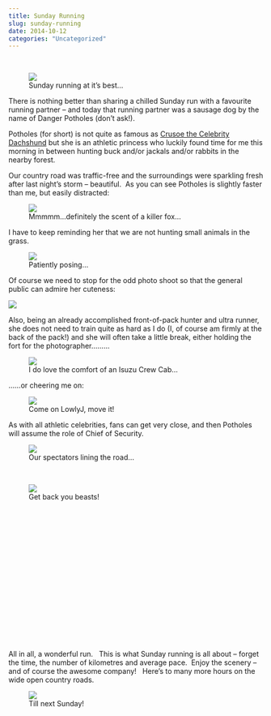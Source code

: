 ```yaml
---
title: Sunday Running
slug: sunday-running
date: 2014-10-12
categories: "Uncategorized"
---
```


<p> </p>
<figure><img src="http://res.cloudinary.com/dy6grlu8z/image/upload/v1558842158/rycmjhtpychnqdcjtljn.jpg"/><figcaption>Sunday running at it’s best…</figcaption></figure>
<p>There is nothing better than sharing a chilled Sunday run with a favourite running partner – and today that running partner was a sausage dog by the name of Danger Potholes (don’t ask!).</p>
<p>Potholes (for short) is not quite as famous as <a title="Crusoe&#39;s website" href="http://www.celebritydachshund.com/">Crusoe the Celebrity Dachshund</a> but she is an athletic princess who luckily found time for me this morning in between hunting buck and/or jackals and/or rabbits in the nearby forest.</p>
<p>Our country road was traffic-free and the surroundings were sparkling fresh after last night’s storm – beautiful.  As you can see Potholes is slightly faster than me, but easily distracted:</p>
<figure><img src="http://res.cloudinary.com/dy6grlu8z/image/upload/v1558842159/lpfohjwdivleznvqy2lg.jpg"/><figcaption>Mmmmm…definitely the scent of a killer fox…</figcaption></figure>
<p>I have to keep reminding her that we are not hunting small animals in the grass.</p>
<figure><img src="http://res.cloudinary.com/dy6grlu8z/image/upload/v1558842160/ciq2rstzwhyvscibs68v.jpg"/><figcaption>Patiently posing…</figcaption></figure>
<p>Of course we need to stop for the odd photo shoot so that the general public can admire her cuteness:</p>
<p><img src="http://res.cloudinary.com/dy6grlu8z/image/upload/v1558842161/q2yyz5jrpcrx40nmhwtc.jpg"/></p>
<p>Also, being an already accomplished front-of-pack hunter and ultra runner, she does not need to train quite as hard as I do (I, of course am firmly at the back of the pack!) and she will often take a little break, either holding the fort for the photographer………</p>
<figure><img src="http://res.cloudinary.com/dy6grlu8z/image/upload/v1558842162/ybei23jnzwrkajnh8pxv.jpg"/><figcaption>I do love the comfort of an Isuzu Crew Cab…</figcaption></figure>
<p>……or cheering me on:</p>
<figure><img src="http://res.cloudinary.com/dy6grlu8z/image/upload/v1558842163/fvahabauhppslpv6a9ub.jpg"/><figcaption>Come on LowlyJ, move it!</figcaption></figure>
<p>As with all athletic celebrities, fans can get very close, and then Potholes will assume the role of Chief of Security.</p>
<figure><img src="http://res.cloudinary.com/dy6grlu8z/image/upload/v1558842164/lwjyo8t4dsnbzicddpey.jpg"/><figcaption>Our spectators lining the road…</figcaption></figure>
<p> </p>
<figure><img src="http://res.cloudinary.com/dy6grlu8z/image/upload/v1558842165/p4oyciy3nydhkckhqqsl.jpg"/><figcaption>Get back you beasts!</figcaption></figure>
<p> </p>
<p> </p>
<p> </p>
<p> </p>
<p> </p>
<p> </p>
<p> </p>
<p> </p>
<p> </p>
<p>All in all, a wonderful run.   This is what Sunday running is all about – forget the time, the number of kilometres and average pace.  Enjoy the scenery – and of course the awesome company!   Here’s to many more hours on the wide open country roads.</p>
<figure><img src="http://res.cloudinary.com/dy6grlu8z/image/upload/v1558842166/grtbgoxfh4w9fdjg4aqp.jpg"/><figcaption>Till next Sunday!</figcaption></figure>
<p> </p>
<p> </p>
<p> </p>
<p> </p>
<p> </p>
<p> </p>
<p> </p>
<p> </p>
<p> </p>
<p> </p>
<p> </p>
<p> </p>
<p> </p>
<p> </p>
<p> </p>
<p> </p>
<p> </p>
<p> </p>







